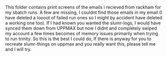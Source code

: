 This folder contains print screens of the emails i recieved from rackham for my sbatch runs. 
A few are missing, I couldnt find those emails in my email (I have deleted a loooot of failed run ones so I might by accident have deleted a working one too). If I had known you wanted the slumr-logs, I would have synced them down from UPPMAX but now I didnt and completely swiped my account a few times becomes of memory issues primarily when trying to run trinity. So this is the best I could do, If there is anyway for you to recreate slumr-things on uppmax and you really want this, please tell me and I will try. 
